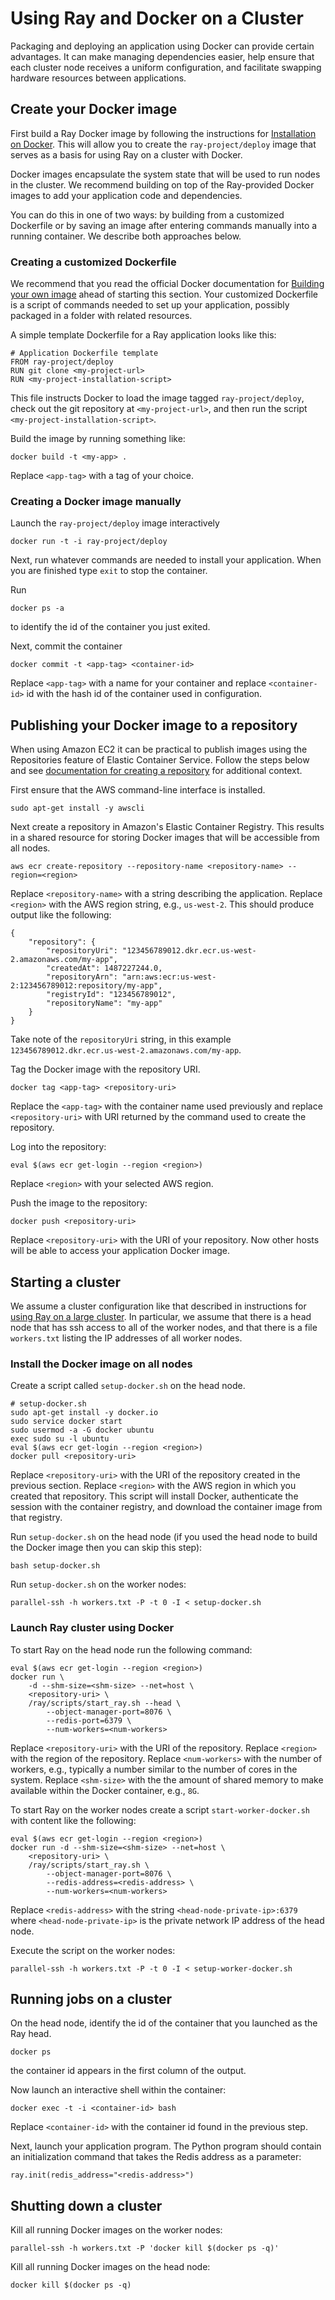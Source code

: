 # Using Ray and Docker on a Cluster

Packaging and deploying an application using Docker can provide certain advantages. It can make managing dependencies easier, help ensure that each cluster node receives a uniform configuration, and facilitate swapping hardware resources between applications.


## Create your Docker image

First build a Ray Docker image by following the instructions for [Installation on Docker](install-on-docker.md).
This will allow you to create the `ray-project/deploy` image that serves as a basis for using Ray on a cluster with Docker.

Docker images encapsulate the system state that will be used to run nodes in the cluster.
We recommend building on top of the Ray-provided Docker images to add your application code and dependencies.

You can do this in one of two ways: by building from a customized Dockerfile or by saving an image after entering commands manually into a running container.
We describe both approaches below.

### Creating a customized Dockerfile

We recommend that you read the official Docker documentation for [Building your own image](https://docs.docker.com/engine/getstarted/step_four/) ahead of starting this section.
Your customized Dockerfile is a script of commands needed to set up your application,
possibly packaged in a folder with related resources.

A simple template Dockerfile for a Ray application looks like this:

```
# Application Dockerfile template
FROM ray-project/deploy
RUN git clone <my-project-url>
RUN <my-project-installation-script>
```

This file instructs Docker to load the image tagged `ray-project/deploy`, check out the git
repository at `<my-project-url>`, and then run the script `<my-project-installation-script>`.

Build the image by running something like:
```
docker build -t <my-app> .
```
Replace `<app-tag>` with a tag of your choice.


### Creating a Docker image manually

Launch the `ray-project/deploy` image interactively

```
docker run -t -i ray-project/deploy
```

Next, run whatever commands are needed to install your application.
When you are finished type `exit` to stop the container.

Run
```
docker ps -a
```
to identify the id of the container you just exited.

Next, commit the container 
```
docker commit -t <app-tag> <container-id>
```

Replace `<app-tag>` with a name for your container and replace `<container-id>` id with the hash id of the container used in configuration.

## Publishing your Docker image to a repository

When using Amazon EC2 it can be practical to publish images using the Repositories feature of Elastic Container Service.
Follow the steps below and see [documentation for creating a repository](http://docs.aws.amazon.com/AmazonECR/latest/userguide/repository-create.html) for additional context.

First ensure that the AWS command-line interface is installed.

```
sudo apt-get install -y awscli
```

Next create a repository in Amazon's Elastic Container Registry.
This results in a shared resource for storing Docker images that will be accessible from all nodes.


```
aws ecr create-repository --repository-name <repository-name> --region=<region>
```

Replace `<repository-name>` with a string describing the application.
Replace `<region>` with the AWS region string, e.g., `us-west-2`.
This should produce output like the following:

```
{
    "repository": {
        "repositoryUri": "123456789012.dkr.ecr.us-west-2.amazonaws.com/my-app",
        "createdAt": 1487227244.0,
        "repositoryArn": "arn:aws:ecr:us-west-2:123456789012:repository/my-app",
        "registryId": "123456789012",
        "repositoryName": "my-app"
    }
}
```

Take note of the `repositoryUri` string, in this example `123456789012.dkr.ecr.us-west-2.amazonaws.com/my-app`.


Tag the Docker image with the repository URI.

```
docker tag <app-tag> <repository-uri>
```

Replace the `<app-tag>` with the container name used previously and replace `<repository-uri>` with URI returned by the command used to create the repository.

Log into the repository:

```
eval $(aws ecr get-login --region <region>)
```

Replace `<region>` with your selected AWS region.

Push the image to the repository:
```
docker push <repository-uri>
```
Replace `<repository-uri>` with the URI of your repository. Now other hosts will be able to access your application Docker image.


## Starting a cluster

We assume a cluster configuration like that described in instructions for [using Ray on a large cluster](using-ray-on-a-large-cluster.md).
In particular, we assume that there is a head node that has ssh access to all of the worker nodes, and that there is a file `workers.txt` listing the IP addresses of all worker nodes.

### Install the Docker image on all nodes

Create a script called `setup-docker.sh` on the head node.
```
# setup-docker.sh
sudo apt-get install -y docker.io
sudo service docker start
sudo usermod -a -G docker ubuntu
exec sudo su -l ubuntu
eval $(aws ecr get-login --region <region>)
docker pull <repository-uri>
```

Replace `<repository-uri>` with the URI of the repository created in the previous section.
Replace `<region>` with the AWS region in which you created that repository.
This script will install Docker, authenticate the session with the container registry, and download the container image from that registry.

Run `setup-docker.sh` on the head node (if you used the head node to build the Docker image then you can skip this step):
```
bash setup-docker.sh
```

Run `setup-docker.sh` on the worker nodes:
```
parallel-ssh -h workers.txt -P -t 0 -I < setup-docker.sh
```

### Launch Ray cluster using Docker

To start Ray on the head node run the following command:

```
eval $(aws ecr get-login --region <region>)
docker run \
    -d --shm-size=<shm-size> --net=host \
    <repository-uri> \
    /ray/scripts/start_ray.sh --head \
        --object-manager-port=8076 \
        --redis-port=6379 \
        --num-workers=<num-workers>
```

Replace `<repository-uri>` with the URI of the repository.
Replace `<region>` with the region of the repository.
Replace `<num-workers>` with the number of workers, e.g., typically a number similar to the number of cores in the system.
Replace `<shm-size>` with the the amount of shared memory to make available within the Docker container, e.g., `8G`.


To start Ray on the worker nodes create a script `start-worker-docker.sh` with content like the following:
```
eval $(aws ecr get-login --region <region>)
docker run -d --shm-size=<shm-size> --net=host \
    <repository-uri> \
    /ray/scripts/start_ray.sh \
        --object-manager-port=8076 \
        --redis-address=<redis-address> \
        --num-workers=<num-workers>

```

Replace `<redis-address>` with the string `<head-node-private-ip>:6379` where `<head-node-private-ip>` is the private network IP address of the head node.

Execute the script on the worker nodes:
```
parallel-ssh -h workers.txt -P -t 0 -I < setup-worker-docker.sh
```


## Running jobs on a cluster

On the head node, identify the id of the container that you launched as the Ray head.

```
docker ps
```

the container id appears in the first column of the output.

Now launch an interactive shell within the container:

```
docker exec -t -i <container-id> bash
```

Replace `<container-id>` with the container id found in the previous step.

Next, launch your application program.
The Python program should contain an initialization command that takes the Redis address as a parameter:

```
ray.init(redis_address="<redis-address>")
```


## Shutting down a cluster

Kill all running Docker images on the worker nodes:
```
parallel-ssh -h workers.txt -P 'docker kill $(docker ps -q)'
```

Kill all running Docker images on the head node:
```
docker kill $(docker ps -q)
```